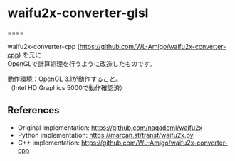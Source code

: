# waifu2x-converter-glsl
====

waifu2x-converter-cpp (https://github.com/WL-Amigo/waifu2x-converter-cpp) を元に  
OpenGLで計算処理を行うように改造したものです。

動作環境：OpenGL 3.1が動作すること。  
（Intel HD Graphics 5000で動作確認済）

## References
- Original implementation: https://github.com/nagadomi/waifu2x
- Python implementation: https://marcan.st/transf/waifu2x.py
- C++ implementation: https://github.com/WL-Amigo/waifu2x-converter-cpp
